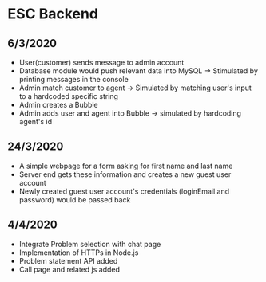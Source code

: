 # ESC Backend
## 6/3/2020
- User(customer) sends message to admin account
- Database module would push relevant data into MySQL -> Stimulated by printing messages in the console
- Admin match customer to agent -> Simulated by matching user's input to a hardcoded specific string
- Admin creates a Bubble
- Admin adds user and agent into Bubble -> simulated by hardcoding agent's id

## 24/3/2020
- A simple webpage for a form asking for first name and last name
- Server end gets these information and creates a new guest user account
- Newly created guest user account's credentials (loginEmail and password) would be passed back

## 4/4/2020
- Integrate Problem selection with chat page
- Implementation of HTTPs in Node.js
- Problem statement API added
- Call page and related js added
